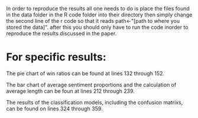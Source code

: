In order to reproduce the results all one needs to do is place the files found in the data folder in the R code folder into their directory
then simply change the second line of the r code so that it reads path<-"[path to where you stored the data]".
after this you should only have to run the code inorder to reproduce the results discussed in the paper. 
# For specific results:

The pie chart of win ratios can be found at lines 132 through 152.

The bar chart of average sentiment proportions and the calculation of average length can be foun at lines 212 through 239.

The results of the classification models, including the confusion matrixs, can be found on lines 324 through 359.
